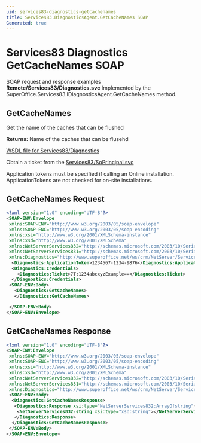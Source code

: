 ```yaml
---
uid: services83-diagnostics-getcachenames
title: Services83.DiagnosticsAgent.GetCacheNames SOAP
Generated: true
---
```


# Services83 Diagnostics GetCacheNames SOAP

SOAP request and response examples **Remote/Services83/Diagnostics.svc**
Implemented by the <see cref="M:SuperOffice.Services83.IDiagnosticsAgent.GetCacheNames">SuperOffice.Services83.IDiagnosticsAgent.GetCacheNames</see> method.

## GetCacheNames

Get the name of the caches that can be flushed


**Returns:** Name of the caches that can be flusehd


[WSDL file for Services83/Diagnostics](../Services83-Diagnostics.md)

Obtain a ticket from the [Services83/SoPrincipal.svc](../SoPrincipal/SoPrincipal.md)

Application tokens must be specified if calling an Online installation. ApplicationTokens are not checked for on-site installations.

## GetCacheNames Request

```xml
<?xml version="1.0" encoding="UTF-8"?>
<SOAP-ENV:Envelope
 xmlns:SOAP-ENV="http://www.w3.org/2003/05/soap-envelope"
 xmlns:SOAP-ENC="http://www.w3.org/2003/05/soap-encoding"
 xmlns:xsi="http://www.w3.org/2001/XMLSchema-instance"
 xmlns:xsd="http://www.w3.org/2001/XMLSchema"
 xmlns:NetServerServices832="http://schemas.microsoft.com/2003/10/Serialization/Arrays"
 xmlns:NetServerServices831="http://schemas.microsoft.com/2003/10/Serialization/"
 xmlns:Diagnostics="http://www.superoffice.net/ws/crm/NetServer/Services83">
  <Diagnostics:ApplicationToken>1234567-1234-9876</Diagnostics:ApplicationToken>
  <Diagnostics:Credentials>
    <Diagnostics:Ticket>7T:1234abcxyzExample==</Diagnostics:Ticket>
  </Diagnostics:Credentials>
 <SOAP-ENV:Body>
   <Diagnostics:GetCacheNames>
   </Diagnostics:GetCacheNames>

 </SOAP-ENV:Body>
</SOAP-ENV:Envelope>

```


## GetCacheNames Response

```xml
<?xml version="1.0" encoding="UTF-8"?>
<SOAP-ENV:Envelope
 xmlns:SOAP-ENV="http://www.w3.org/2003/05/soap-envelope"
 xmlns:SOAP-ENC="http://www.w3.org/2003/05/soap-encoding"
 xmlns:xsi="http://www.w3.org/2001/XMLSchema-instance"
 xmlns:xsd="http://www.w3.org/2001/XMLSchema"
 xmlns:NetServerServices832="http://schemas.microsoft.com/2003/10/Serialization/Arrays"
 xmlns:NetServerServices831="http://schemas.microsoft.com/2003/10/Serialization/"
 xmlns:Diagnostics="http://www.superoffice.net/ws/crm/NetServer/Services83">
 <SOAP-ENV:Body>
  <Diagnostics:GetCacheNamesResponse>
   <Diagnostics:Response xsi:type="NetServerServices832:ArrayOfstring">
    <NetServerServices832:string xsi:type="xsd:string"></NetServerServices832:string>
   </Diagnostics:Response>
  </Diagnostics:GetCacheNamesResponse>
 </SOAP-ENV:Body>
</SOAP-ENV:Envelope>

```

